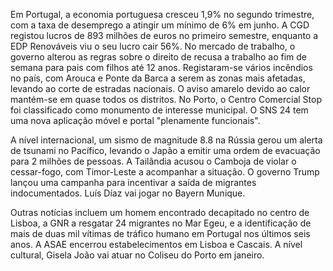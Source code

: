 Em Portugal, a economia portuguesa cresceu 1,9% no segundo trimestre, com a taxa de desemprego a atingir um mínimo de 6% em junho. A CGD registou lucros de 893 milhões de euros no primeiro semestre, enquanto a EDP Renováveis viu o seu lucro cair 56%. No mercado de trabalho, o governo alterou as regras sobre o direito de recusa a trabalho ao fim de semana para pais com filhos até 12 anos. Registaram-se vários incêndios no país, com Arouca e Ponte da Barca a serem as zonas mais afetadas, levando ao corte de estradas nacionais. O aviso amarelo devido ao calor mantém-se em quase todos os distritos. No Porto, o Centro Comercial Stop foi classificado como monumento de interesse municipal. O SNS 24 tem uma nova aplicação móvel e portal "plenamente funcionais".

A nível internacional, um sismo de magnitude 8.8 na Rússia gerou um alerta de tsunami no Pacífico, levando o Japão a emitir uma ordem de evacuação para 2 milhões de pessoas. A Tailândia acusou o Camboja de violar o cessar-fogo, com Timor-Leste a acompanhar a situação. O governo Trump lançou uma campanha para incentivar a saída de migrantes indocumentados. Luís Díaz vai jogar no Bayern Munique.

Outras notícias incluem um homem encontrado decapitado no centro de Lisboa, a GNR a resgatar 24 migrantes no Mar Egeu, e a identificação de mais de duas mil vítimas de tráfico humano em Portugal nos últimos seis anos. A ASAE encerrou estabelecimentos em Lisboa e Cascais. A nível cultural, Gisela João vai atuar no Coliseu do Porto em janeiro.
